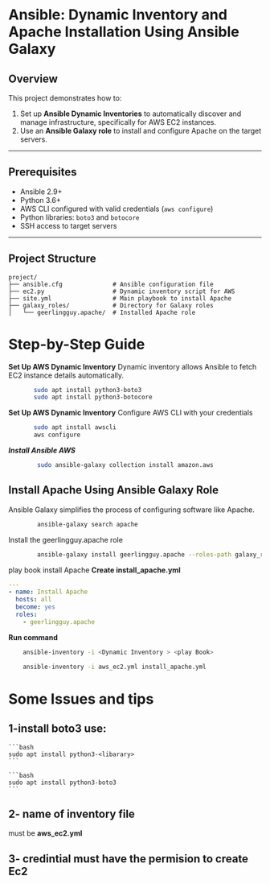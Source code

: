 # Ansible: Dynamic Inventory and Apache Installation Using Ansible Galaxy  

## Overview  
This project demonstrates how to:  
1. Set up **Ansible Dynamic Inventories** to automatically discover and manage infrastructure, specifically for AWS EC2 instances.  
2. Use an **Ansible Galaxy role** to install and configure Apache on the target servers.  

---

## Prerequisites  
- Ansible 2.9+  
- Python 3.6+  
- AWS CLI configured with valid credentials (`aws configure`)  
- Python libraries: `boto3` and `botocore`  
- SSH access to target servers  

---

## Project Structure  
```plaintext
project/
├── ansible.cfg              # Ansible configuration file
├── ec2.py                   # Dynamic inventory script for AWS
├── site.yml                 # Main playbook to install Apache
├── galaxy_roles/            # Directory for Galaxy roles
│   └── geerlingguy.apache/  # Installed Apache role

```
# Step-by-Step Guide
**Set Up AWS Dynamic Inventory**
Dynamic inventory allows Ansible to fetch EC2 instance details automatically.
```bash
       sudo apt install python3-boto3
       sudo apt install python3-botocore
```

**Set Up AWS Dynamic Inventory**
Configure AWS CLI with your credentials
```bash
       sudo apt install awscli
       aws configure
```
***Install Ansible AWS***
```bash
        sudo ansible-galaxy collection install amazon.aws
```
## Install Apache Using Ansible Galaxy Role

Ansible Galaxy simplifies the process of configuring software like Apache.
```bash
        ansible-galaxy search apache
```
Install the geerlingguy.apache role
```bash
        ansible-galaxy install geerlingguy.apache --roles-path galaxy_roles/
```
play book install Apache
**Create install_apache.yml**
```yaml
---
- name: Install Apache
  hosts: all
  become: yes
  roles:
    - geerlingguy.apache

```
**Run command**
  
  ```bash
      ansible-inventory -i <Dynamic Inventory > <play Book> 
  ```
  ```bash
      ansible-inventory -i aws_ec2.yml install_apache.yml 
  ```

# Some Issues and tips

## 1-install boto3 use:
    ```bash
    sudo apt install python3-<libarary>
    ```
    
    ```bash
    sudo apt install python3-boto3
    ```

## 2- name of inventory file
must be **aws_ec2.yml**

## 3- credintial must have the permision to create Ec2
